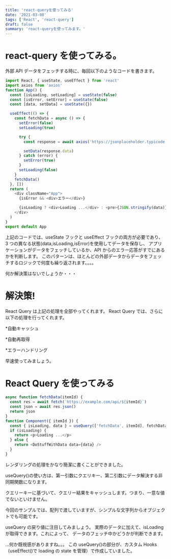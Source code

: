 ```yaml
---
title: 'react-queryを使ってみる'
date: '2021-03-08'
tags: ['React', 'react-query']
draft: false
summary: 'react-queryを使ってみます。'
---
```


# react-query を使ってみる。

外部 API データをフェッチする時に、毎回以下のようなコードを書きます。

```javascript
import React, { useState, useEffect } from 'react'
import axios from 'axios'
function App() {
  const [isLoading, setLoading] = useState(false)
  const [isError, setError] = useState(false)
  const [data, setData] = useState({})

  useEffect(() => {
    const fetchData = async () => {
      setError(false)
      setLoading(true)

      try {
        const response = await axios('https://jsonplaceholder.typicode.com/posts/1')

        setData(response.data)
      } catch (error) {
        setError(true)
      }
      setLoading(false)
    }
    fetchData()
  }, [])
  return (
    <div className="App">
      {isError && <div>エラー</div>}

      {isLoading ? <div>Loading ...</div> : <pre>{JSON.stringify(data)}</pre>}
    </div>
  )
}
export default App
```

上記のコードでは、useState フックと useEffect フックの両方が必要であり、3 つの異なる状態(data,isLoading,isError)を使用してデータを保存し、
アプリケーションがデータをフェッチしているか、API からのエラー応答がすでにあるかを判断します。
このパターンは、ほとんどの外部データからデータをフェッチするロジックで何度も繰り返されます。。。。

何か解決策はないでしょうか・・・

# 解決策!

React Query は上記の処理を全部やってくれます。
React Query では、さらに以下の処理を行ってくれます。

\*自動キャッシュ

\*自動再取得

\*エラーハンドリング

早速使ってみましょう。

# React Query を使ってみる

```javascript
async function fetchData(itemId) {
  const res = await fetch(`https://example.com/api/${itemId}`)
  const json = await res.json()
  return json
}
function Component({ itemId }) {
  const { isLoading, data } = useQuery(['fetchData', itemId], fetchData)
  if (isLoading) {
    return <p>Loading ...</p>
  } else {
    return <DoStuffWithData data={data} />
  }
}
```

レンダリングの処理をかなり簡潔に書くことができました。

useQuery()の使い方は、第一引数にクエリキー、第二引数にデータ解決する非同期関数になります。

クエリーキーに基づいて、クエリー結果をキャッシュします。つまり、一意な値でないといけません。

今回のサンプルでは、配列で渡していますが、シンプルな文字列からオブジェクトでも可能です。

useQuery の戻り値に注目してみましょう。
実際のデータに加えて、isLoading が取得できます。これによって、
データのフェッチ中かどうかが判断できます。

…何か既視感がありますね。。。
この useQuery()の部分が、カスタム Hooks（useEffect()で loading の state を管理）で作成していました。
